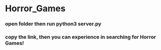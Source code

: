 # Horror_Games
### open folder then run python3 server.py
### copy the link, then you can experience in searching for Horror Games!
